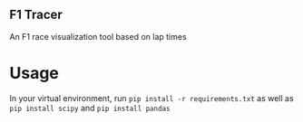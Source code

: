 ## F1 Tracer
An F1 race visualization tool based on lap times

# Usage
In your virtual environment, run `pip install -r requirements.txt` as well as `pip install scipy` and `pip install pandas`